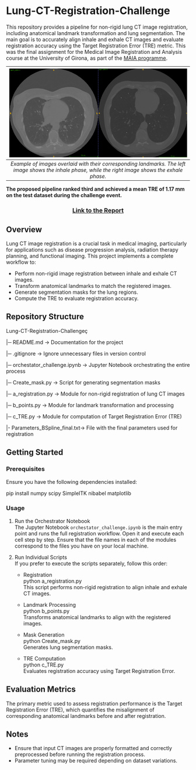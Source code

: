 # Lung-CT-Registration-Challenge

This repository provides a pipeline for non-rigid lung CT image registration, including anatomical landmark transformation and lung segmentation. The main goal is to accurately align inhale and exhale CT images and evaluate registration accuracy using the Target Registration Error (TRE) metric. This was the final assignment for the Medical Image Registration and Analysis course at the University of Girona, as part of the [MAIA programme](https://maiamaster.udg.edu/).

|![img](Figures/ex_in.png)|
| :--: | 
| *Example of images overlaid with their corresponding landmarks. The left image shows the inhale phase, while the right image shows the exhale phase.* |

**The proposed pipeline ranked third and achieved a mean TRE of 1.17 mm on the test dataset during the challenge event.**
<center> <h3> <a href=MIRA_Final_Report.pdf>Link to the Report </a></h3></center>

## Overview

Lung CT image registration is a crucial task in medical imaging, particularly for applications such as disease progression analysis, radiation therapy planning, and functional imaging. This project implements a complete workflow to:

- Perform non-rigid image registration between inhale and exhale CT images.
- Transform anatomical landmarks to match the registered images.
- Generate segmentation masks for the lung regions.
- Compute the TRE to evaluate registration accuracy.

## Repository Structure

Lung-CT-Registration-Challengeç

   |─ README.md                   -> Documentation for the project
   
   |─ .gitignore                  -> Ignore unnecessary files in version control
   
   |─ orchestator_challenge.ipynb -> Jupyter Notebook orchestrating the entire process
   
   |─ Create_mask.py              -> Script for generating segmentation masks
   
   |─ a_registration.py           -> Module for non-rigid registration of lung CT images
   
   |─ b_points.py                 -> Module for landmark transformation and processing
   
   |─ c_TRE.py                    -> Module for computation of Target Registration Error (TRE)

   |- Parameters_BSpline_final.txt-> File with the final parameters used for registration

## Getting Started

### Prerequisites

Ensure you have the following dependencies installed:

pip install numpy scipy SimpleITK nibabel matplotlib

### Usage

1. Run the Orchestrator Notebook  
   The Jupyter Notebook `orchestator_challenge.ipynb` is the main entry point and runs the full registration workflow. Open it and execute each cell step by step. Ensure that the file names in each of the modules correspond to the files you have on your local machine. 

2. Run Individual Scripts  
   If you prefer to execute the scripts separately, follow this order:

   - Registration  
     python a_registration.py  
     This script performs non-rigid registration to align inhale and exhale CT images.

   - Landmark Processing  
     python b_points.py  
     Transforms anatomical landmarks to align with the registered images.

   - Mask Generation  
     python Create_mask.py  
     Generates lung segmentation masks.

   - TRE Computation  
     python c_TRE.py  
     Evaluates registration accuracy using Target Registration Error.

## Evaluation Metrics

The primary metric used to assess registration performance is the Target Registration Error (TRE), which quantifies the misalignment of corresponding anatomical landmarks before and after registration.

## Notes

- Ensure that input CT images are properly formatted and correctly preprocessed before running the registration process.
- Parameter tuning may be required depending on dataset variations.

